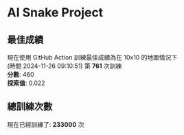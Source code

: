 
# AI Snake Project

## **最佳成績**
現在使用 GitHub Action 訓練最佳成績為在 10x10 的地圖情況下  
(時間 2024-11-26 09:10:51) 第 **761** 次訓練  
**分數**: 460  
**探索值**: 0.022

## 總訓練次數
現在已經訓練了: **233000** 次
